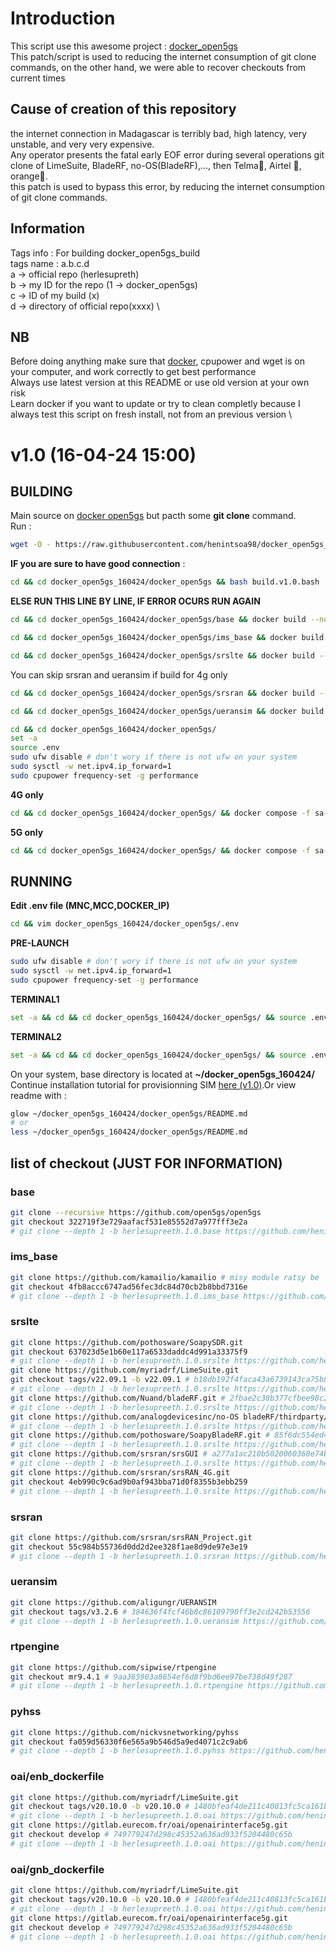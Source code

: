 # Introduction
This script use this awesome project : [docker_open5gs](https://github.com/herlesupreeth/docker_open5gs) \
This patch/script is used to reducing the internet consumption of git clone commands, on the other hand, we were able to recover checkouts from current times
## Cause of creation of this repository
the internet connection in Madagascar is terribly bad, high latency, very unstable, and very very expensive. \
Any operator presents the fatal early EOF error during several operations git clone of LimeSuite, BladeRF, no-OS(BladeRF),..., then Telma🖕, Airtel 🖕, orange🖕. \
this patch is used to bypass this error, by reducing the internet consumption of git clone commands.
## Information
Tags info : For building docker_open5gs_build \
tags name : a.b.c.d \
a -> official repo (herlesupreth) \
b -> my ID for the repo (1 -> docker_open5gs) \
c -> ID of my build (x) \
d -> directory of official repo(xxxx) \
## NB
Before doing anything make sure that [docker](https://docs.docker.com/engine/install/), cpupower and wget is on your computer, and work correctly to get best performance \
Always use latest version at this README or use old version at your own risk \
Learn docker if you want to update or try to clean completly because I always test this script on fresh install, not from an previous version \

# v1.0 (16-04-24 15:00)
## BUILDING
Main source on [docker open5gs](https://github.com/herlesupreeth/docker_open5gs/tree/8b2f5c9211f37fc9a0d8b1256eec845953a42bb6) but pacth some **git clone** command. \
Run :
```bash
wget -O - https://raw.githubusercontent.com/henintsoa98/docker_open5gs_build/main/clone.v1.0.bash | bash
```
**IF you are sure to have good connection** :
```bash
cd && cd docker_open5gs_160424/docker_open5gs && bash build.v1.0.bash
```
**ELSE RUN THIS LINE BY LINE, IF ERROR OCURS RUN AGAIN**
```bash
cd && cd docker_open5gs_160424/docker_open5gs/base && docker build --no-cache --force-rm -t docker_open5gs .
```
```bash
cd && cd docker_open5gs_160424/docker_open5gs/ims_base && docker build --no-cache --force-rm -t docker_kamailio .
```
```bash
cd && cd docker_open5gs_160424/docker_open5gs/srslte && docker build --no-cache --force-rm -t docker_srslte .
```
You can skip srsran and ueransim if build for 4g only
```bash
cd && cd docker_open5gs_160424/docker_open5gs/srsran && docker build --no-cache --force-rm -t docker_srsran .
```
```bash
cd && cd docker_open5gs_160424/docker_open5gs/ueransim && docker build --no-cache --force-rm -t docker_ueransim .
```
```bash
cd && cd docker_open5gs_160424/docker_open5gs/
set -a
source .env
sudo ufw disable # don't wory if there is not ufw on your system
sudo sysctl -w net.ipv4.ip_forward=1
sudo cpupower frequency-set -g performance
```
**4G only**
```bash
cd && cd docker_open5gs_160424/docker_open5gs/ && docker compose -f sa-deploy.yaml build && docker pull mongo:6.0
```
**5G only**
```bash
cd && cd docker_open5gs_160424/docker_open5gs/ && docker compose -f sa-deploy.yaml build && docker pull mongo:6.0
```
## RUNNING
**Edit .env file (MNC,MCC,DOCKER_IP)**
```bash
cd && vim docker_open5gs_160424/docker_open5gs/.env
```
**PRE-LAUNCH**
```bash
sudo ufw disable # don't wory if there is not ufw on your system
sudo sysctl -w net.ipv4.ip_forward=1
sudo cpupower frequency-set -g performance
```
**TERMINAL1**
```bash
set -a && cd && cd docker_open5gs_160424/docker_open5gs/ && source .env && docker compose -f 4g-volte-deploy.yaml up
```
**TERMINAL2**
```bash
set -a && cd && cd docker_open5gs_160424/docker_open5gs/ && source .env && docker compose -f srsenb.yaml up -d && docker container attach srsenb
```
On your system, base directory is located at **~/docker_open5gs_160424/** \
Continue installation tutorial for provisionning SIM [here (v1.0)](https://github.com/herlesupreeth/docker_open5gs/tree/8b2f5c9211f37fc9a0d8b1256eec845953a42bb6).Or view readme with :
```bash
glow ~/docker_open5gs_160424/docker_open5gs/README.md
# or
less ~/docker_open5gs_160424/docker_open5gs/README.md
```
## list of checkout (JUST FOR INFORMATION)
### base
```bash
git clone --recursive https://github.com/open5gs/open5gs
git checkout 322719f3e729aafacf531e85552d7a977fff3e2a
# git clone --depth 1 -b herlesupreeth.1.0.base https://github.com/henintsoa98/open5gs 66.12mb/15.95mb
```
### ims_base
```bash
git clone https://github.com/kamailio/kamailio # misy module ratsy be
git checkout 4fb8accc6747ad56fec3dc84d70cb2b8bbd7316e
# git clone --depth 1 -b herlesupreeth.1.0.ims_base https://github.com/henintsoa98/kamailio 105.18mb/13.81mb
```
### srslte
```bash
git clone https://github.com/pothosware/SoapySDR.git
git checkout 637023d5e1b60e117a6533daddc4d991a33375f9
# git clone --depth 1 -b herlesupreeth.1.0.srslte https://github.com/henintsoa98/SoapySDR 4.57mb/178.97kb
git clone https://github.com/myriadrf/LimeSuite.git
git checkout tags/v22.09.1 -b v22.09.1 # b18db192f4faca43a6739143ca75b862067d6bde
# git clone --depth 1 -b herlesupreeth.1.0.srslte https://github.com/henintsoa98/LimeSuite 196.06mb/5.00mb
git clone https://github.com/Nuand/bladeRF.git # 2fbae2c38b377cfbee98c281789cd43d1f1b55e4
# git clone --depth 1 -b herlesupreeth.1.0.srslte https://github.com/henintsoa98/bladeRF 12.62mb/2.77mb
git clone https://github.com/analogdevicesinc/no-OS bladeRF/thirdparty/analogdevicesinc/no-OS # 0bba46e6f6f75785a65d425ece37d0a04daf6157
# git clone --depth 1 -b herlesupreeth.1.0.srslte https://github.com/henintsoa98/no-OS  bladeRF/thirdparty/analogdevicesinc/no-OS 446.75mb/27.98mb
git clone https://github.com/pothosware/SoapyBladeRF.git # 85f6dc554ed4c618304d99395b19c4e1523675b0
# git clone --depth 1 -b herlesupreeth.1.0.srslte https://github.com/henintsoa98/SoapyBladeRF 180.03kb/37.02kb
git clone https://github.com/srsran/srsGUI # a277a1ac210b5020060360e74b6d6e027355af05
# git clone --depth 1 -b herlesupreeth.1.0.srslte https://github.com/henintsoa98/srsGUI 91.96kb/56.99kb
git clone https://github.com/srsran/srsRAN_4G.git
git checkout 4eb990c9c6ad9b0af943bba71d0f8355b3ebb259
# git clone --depth 1 -b herlesupreeth.1.0.srslte https://github.com/henintsoa98/srsRAN_4G 63.71mb/15.15mb
```
### srsran
```bash
git clone https://github.com/srsran/srsRAN_Project.git
git checkout 55c984b55736d0dd2d2ee328f1ae8d9de97e3e19
# git clone --depth 1 -b herlesupreeth.1.0.srsran https://github.com/henintsoa98/srsRAN_Project 49.03mb/6.69mb
```
### ueransim
```bash
git clone https://github.com/aligungr/UERANSIM
git checkout tags/v3.2.6 # 384636f4fcf46b8c86109790ff3e2cd242b53556
# git clone --depth 1 -b herlesupreeth.1.0.ueransim https://github.com/henintsoa98/UERANSIM 5.31mb/3.62mb
```
### rtpengine
```bash
git clone https://github.com/sipwise/rtpengine
git checkout mr9.4.1 # 9aa365903a8654ef6d8f9bd6ee97be738d49f287
# git clone --depth 1 -b herlesupreeth.1.0.rtpengine https://github.com/henintsoa98/rtpengine 21.69mb/713.51kb
```
### pyhss
```bash
git clone https://github.com/nickvsnetworking/pyhss
git checkout fa059d56330f6e565a9b546d5a9ed4071c2c9ab6
# git clone --depth 1 -b herlesupreeth.1.0.pyhss https://github.com/henintsoa98/pyhss 4.06mb/2.95mb
```
### oai/enb_dockerfile
```bash
git clone https://github.com/myriadrf/LimeSuite.git
git checkout tags/v20.10.0 -b v20.10.0 # 1480bfeaf4de211c40813fc5ca161b1b644778ec
# git clone --depth 1 -b herlesupreeth.1.0.oai https://github.com/henintsoa98/LimeSuite 196.06mb/5.19mb
git clone https://gitlab.eurecom.fr/oai/openairinterface5g.git
git checkout develop # 749779247d298c45352a636ad933f5204480c65b
# git clone --depth 1 -b herlesupreeth.1.0.oai https://github.com/henintsoa98/openairinterface5g 289.70mb/24.31mb
```
### oai/gnb_dockerfile
```bash
git clone https://github.com/myriadrf/LimeSuite.git
git checkout tags/v20.10.0 -b v20.10.0 # 1480bfeaf4de211c40813fc5ca161b1b644778ec
# git clone --depth 1 -b herlesupreeth.1.0.oai https://github.com/henintsoa98/LimeSuite 196.06mb/5.19mb
git clone https://gitlab.eurecom.fr/oai/openairinterface5g.git
git checkout develop # 749779247d298c45352a636ad933f5204480c65b
# git clone --depth 1 -b herlesupreeth.1.0.oai https://github.com/henintsoa98/openairinterface5g 289.70mb/24.31mb
```
